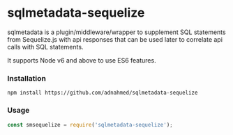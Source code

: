 # sqlmetadata-sequelize

sqlmetadata is a plugin/middleware/wrapper to supplement SQL statements from Sequelize.js
with api responses that can be used later to correlate api calls with SQL statements.

It supports Node v6 and above to use ES6 features.

### Installation
```shell
npm install https://github.com/adnahmed/sqlmetadata-sequelize
```

### Usage
```javascript
const smsequelize = require('sqlmetadata-sequelize');
```

